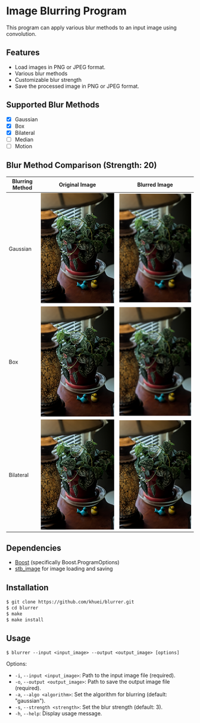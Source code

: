 # Image Blurring Program

This program can apply various blur methods to an input image using
convolution.

## Features

- Load images in PNG or JPEG format.
- Various blur methods
- Customizable blur strength
- Save the processed image in PNG or JPEG format.

## Supported Blur Methods

- [x] Gaussian
- [x] Box
- [x] Bilateral
- [ ] Median
- [ ] Motion

## Blur Method Comparison (Strength: 20)

| Blurring Method | Original Image | Blurred Image |
|----------------|---------------|------------------|
| Gaussian | ![Original Image](images/sample.jpg) | ![Blurred Image](images/gaussian.jpg) |
| Box | ![Original Image](images/sample.jpg) | ![Blurred Image](images/box.jpg) |
| Bilateral | ![Original Image](images/sample.jpg) | ![Blurred Image](images/bilateral.jpg) |

## Dependencies

- [Boost](https://www.boost.org/) (specifically Boost.ProgramOptions)
- [stb_image](https://github.com/nothings/stb) for image loading and saving

## Installation

```
$ git clone https://github.com/khuei/blurrer.git
$ cd blurrer
$ make
$ make install
```

## Usage

```
$ blurrer --input <input_image> --output <output_image> [options]
```

Options:
- `-i`, `--input <input_image>`: Path to the input image file (required).
- `-o`, `--output <output_image>`: Path to save the output image file (required).
- `-a`, `--algo <algorithm>`: Set the algorithm for blurring (default: "gaussian").
- `-s`, `--strength <strength>`: Set the blur strength (default: 3).
- `-h`, `--help`: Display usage message.
